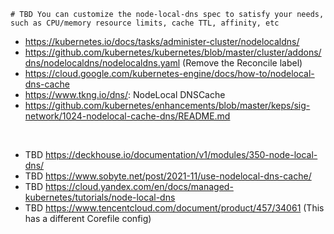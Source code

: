 ```
# TBD You can customize the node-local-dns spec to satisfy your needs, such as CPU/memory resource limits, cache TTL, affinity, etc
```

- https://kubernetes.io/docs/tasks/administer-cluster/nodelocaldns/
- https://github.com/kubernetes/kubernetes/blob/master/cluster/addons/dns/nodelocaldns/nodelocaldns.yaml (Remove the Reconcile label)
- https://cloud.google.com/kubernetes-engine/docs/how-to/nodelocal-dns-cache
- https://www.tkng.io/dns/: NodeLocal DNSCache
- https://github.com/kubernetes/enhancements/blob/master/keps/sig-network/1024-nodelocal-cache-dns/README.md
<br>

- TBD https://deckhouse.io/documentation/v1/modules/350-node-local-dns/
- TBD https://www.sobyte.net/post/2021-11/use-nodelocal-dns-cache/
- TBD https://cloud.yandex.com/en/docs/managed-kubernetes/tutorials/node-local-dns
- TBD https://www.tencentcloud.com/document/product/457/34061 (This has a different Corefile config)
